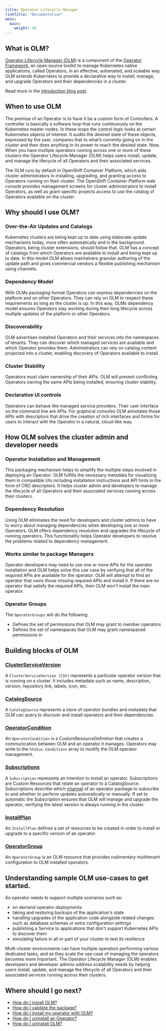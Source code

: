 ```yaml
---
title: Operator Lifecycle Manager
linkTitle: "Documentation"
menu:
  main:
    weight: 10
---
```


## What is OLM?

[Operator Lifecycle Manager (OLM)](https://github.com/operator-framework/operator-lifecycle-manager) is a component of the [Operator Framework](https://github.com/operator-framework), an open source toolkit to manage Kubernetes native applications, called Operators, in an effective, automated, and scalable way. OLM extends Kubernetes to provide a declarative way to install, manage, and upgrade Operators and their dependencies in a cluster.

Read more in the [introduction blog post](https://operatorhub.io/what-is-an-operator).

## When to use OLM

The premise of an Operator is to have it be a custom form of Controllers. A controller is basically a software loop that runs continuously on the Kubernetes master nodes. In these loops the control logic looks at certain Kubernetes objects of interest. It audits the desired state of these objects, expressed by the user, compares that to what’s currently going on in the cluster and then does anything in its power to reach the desired state. Now, When you have multiple operators running across one or more of these clusters the Operator Lifecycle Manager (OLM) helps users install, update, and manage the lifecycle of all Operators and their associated services.

The OLM runs by default in OpenShift Container Platform, which aids cluster administrators in installing, upgrading, and granting access to Operators running on their cluster. The OpenShift Container Platform web console provides management screens for cluster administrators to install Operators, as well as grant specific projects access to use the catalog of Operators available on the cluster.

## Why should I use OLM?

### Over-the-Air Updates and Catalogs

Kubernetes clusters are being kept up to date using elaborate update mechanisms today, more often automatically and in the background. Operators, being cluster extensions, should follow that. OLM has a concept of catalogs from which Operators are available to install and being kept up to date. In this model OLM allows maintainers granular authoring of the update path and gives commercial vendors a flexible publishing mechanism using channels.

### Dependency Model

With OLMs packaging format Operators can express dependencies on the platform and on other Operators. They can rely on OLM to respect these requirements as long as the cluster is up. In this way, OLMs dependency model ensures Operators stay working during their long lifecycle across multiple updates of the platform or other Operators.

### Discoverability

OLM advertises installed Operators and their services into the namespaces of tenants. They can discover which managed services are available and which Operator provides them. Administrators can rely on catalog content projected into a cluster, enabling discovery of Operators available to install.

### Cluster Stability

Operators must claim ownership of their APIs. OLM will prevent conflicting Operators owning the same APIs being installed, ensuring cluster stability.

### Declarative UI controls

Operators can behave like managed service providers. Their user interface on the command line are APIs. For graphical consoles OLM annotates those APIs with descriptors that drive the creation of rich interfaces and forms for users to interact with the Operator in a natural, cloud-like way. 


## How OLM solves the cluster admin and developer needs

### Operator Installation and Management

This packaging mechanism helps to simplify the multiple steps involved in deploying an Operator. OLM fulfills the necessary metadata for visualizing them in compatible UIs including installation instructions and API hints in the form of CRD descriptors. It helps cluster admin and developers to manage the lifecycle of all Operators and their associated services running across their clusters.

### Dependency Resolution

Using OLM eliminates the need for developers and cluster admins to have to worry about managing dependencies when developing one or more Operators. OLM offers dependency resolution and upgrades the lifecycle of running operators. This functionality helps Operator developers to resolve the problems related to dependency management.

### Works similar to package Managers

Operator developers may need to use one or more APIs for the operator installation and OLM helps solve this use case by verifying that all of the required APIs are available for the operator. OLM will attempt to find an operator that owns those missing required APIs and install it. If there are no operator that satisfy the required APIs, then OLM won't install the main operator.

### Operator Groups

The `OperatorGroups` will do the following:

* Defines the set of permissions that OLM may grant to member operators
* Defines the set of namespaces that OLM may grant namespaced permissions in

## Building blocks of OLM

### [ClusterServiceVersion](/docs/concepts/crds/clusterserviceversion)

A `ClusterServiceVersion (CSV)` represents a particular operator version that is running on a cluster. It includes metadata such as name, description, version, repository link, labels, icon, etc.

### [CatalogSource](/docs/concepts/crds/catalogsource/)

A `CatalogSource` represents a store of operator bundles and metadata that OLM can query to discover and install operators and their dependencies.

### [OperatorCondition](/docs/concepts/crds/operatorcondition/)

An `OperatorCondition` is a CustomResourceDefinition that creates a communication between OLM and an operator it manages. Operators may write to the `Status.Conditions` array to modify the OLM operator management.

### [Subscriptions](/docs/concepts/crds/subscription)

A `Subscription` represents an intention to install an operator. Subscriptions are Custom Resources that relate an operator to a CatalogSource. Subscriptions describe which [channel](/docs/glossary/#channel) of an operator package to subscribe to and whether to perform updates automatically or manually. If set to automatic the Subscription ensures that OLM will manage and upgrade the operator, verifying the latest version is always running in the cluster.

### [InstallPlan](/docs/concepts/crds/installplan/)

An `InstallPlan` defines a set of resources to be created in order to install or upgrade to a specific version of an operator.

### [OperatorGroup](/docs/concepts/crds/operatorgroup/)

An `OperatorGroup` is an OLM resource that provides rudimentary multitenant configuration to OLM installed operators.

## Understanding sample OLM use-cases to get started.

An operator needs to support multiple scenarios such as:
- on demand operator deployments
- taking and restoring backups of the application's state
- handling upgrades of the application code alongside related changes such as database schemas or extra configuration settings
- publishing a Service to applications that don't support Kubernetes APIs to discover them
- simulating failure in all or part of your cluster to test its resilience

Multi-cluster environments can have multiple operators performing various dedicated tasks, and as they scale the use case of managing the operators becomes more important. The Operator Lifecycle Manager (OLM) enables developers and developer admins address scalability needs by helping users install, update, and manage the lifecycle of all Operators and their associated services running across their clusters.

## Where should I go next?

- [How do I install OLM?](/docs/getting-started/)
- [How do I validate the package?](/docs/tasks/validate-package)
- [How do I install my operator with OLM?](/docs/tasks/install-operator-with-olm/)
- [How do I uninstall an Operator?](/docs/tasks/uninstall-operator)
- [How do I uninstall OLM?](/docs/tasks/uninstall-olm)